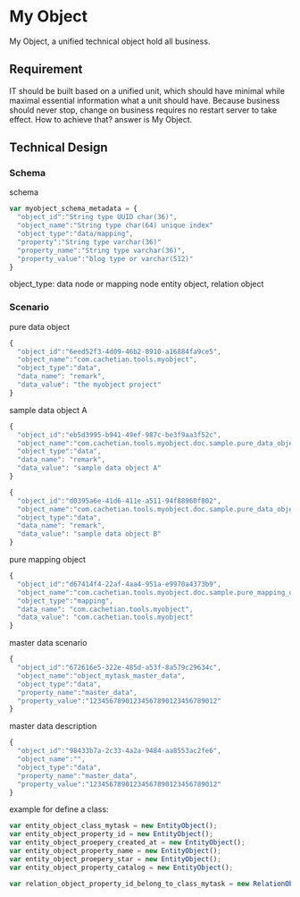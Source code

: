 My Object
====
My Object, a unified technical object hold all business.
## Requirement
IT should be built based on a unified unit, which should have minimal while maximal essential information what a unit should have.
Because business should never stop, change on business requires no restart server to take effect.
How to achieve that? answer is My Object.
## Technical Design
### Schema
schema
```js
var myobject_schema_metadata = {
  "object_id":"String type UUID char(36)",
  "object_name":"String type char(64) unique index"
  "object_type":"data/mapping",
  "property":"String type varchar(36)"
  "property_name":"String type varchar(36)",
  "property_value":"blog type or varchar(512)"
}
```
object_type: data node or mapping node
entity object, relation object
### Scenario
pure data object
```js
{
  "object_id":"6eed52f3-4d09-46b2-8910-a16884fa9ce5",
  "object_name":"com.cachetian.tools.myobject",
  "object_type":"data",
  "data_name": "remark",
  "data_value": "the myobject project"
}
```
sample data object A
```js
{
  "object_id":"eb5d3995-b941-49ef-987c-be3f9aa3f52c",
  "object_name":"com.cachetian.tools.myobject.doc.sample.pure_data_object_a",
  "object_type":"data",
  "data_name": "remark",
  "data_value": "sample data object A"
}
```

```js
{
  "object_id":"d0395a6e-41d6-411e-a511-94f88960f802",
  "object_name":"com.cachetian.tools.myobject.doc.sample.pure_data_object_b",
  "object_type":"data",
  "data_name": "remark",
  "data_value": "sample data object B"
}
```
pure mapping object
```js
{
  "object_id":"d67414f4-22af-4aa4-951a-e9970a4373b9",
  "object_name":"com.cachetian.tools.myobject.doc.sample.pure_mapping_object",
  "object_type":"mapping",
  "data_name": "com.cachetian.tools.myobject",
  "data_value": "com.cachetian.tools.myobject"
}
```
master data scenario
```js
{
  "object_id":"672616e5-322e-485d-a53f-8a579c29634c",
  "object_name":"object_mytask_master_data",
  "object_type":"data",
  "property_name":"master_data",
  "property_value":"12345678901234567890123456789012"
}
```
master data description
```js
{
  "object_id":"98433b7a-2c33-4a2a-9484-aa8553ac2fe6",
  "object_name":"",
  "object_type":"data",
  "property_name":"master_data",
  "property_value":"12345678901234567890123456789012"
}
```
example for define a class:
```js
var entity_object_class_mytask = new EntityObject();
var entity_object_property_id = new EntityObject();
var entity_object_proepery_created_at = new EntityObject();
var entity_object_property_name = new EntityObject();
var entity_object_proepery_star = new EntityObject();
var entity_object_property_catalog = new EntityObject();

var relation_object_property_id_belong_to_class_mytask = new RelationObject();


```
